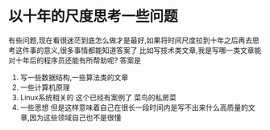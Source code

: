 # 以十年的尺度思考一些问题
有些问题,现在看很迷茫到底怎么做才是最好,如果将时间尺度拉到十年之后再去思考这件事的意义,很多事情都能知道答案了
比如写技术类文章,我是写哪一类文章能对十年后的程序员还能有所帮助呢?
答案是
1. 写一些数据结构,一些算法类的文章
2. 一些计算机原理
3. Linux系统相关的 这个已经有案例了 菜鸟的私房菜
4. 一些思想
但是这样意味着自己在很长一段时间内是写不出来什么高质量的文章,因为这些领域自己也不是很懂

